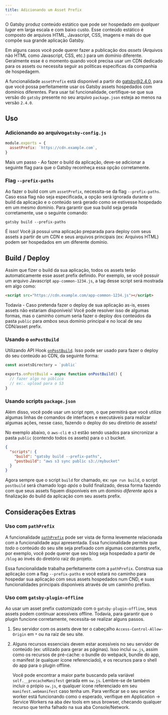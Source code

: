 ```yaml
---
title: Adicionando um Asset Prefix
---
```


O Gatsby produz conteúdo estático que pode ser hospedado _em qualquer lugar_ em larga escala e com baixo custo. Esse conteúdo estático é composto de arquivos HTML, Javascript, CSS, imagens 
e mais do que compõe sua grande aplicação Gatsby.

Em alguns casos você pode querer fazer a publicação dos _assets_ (Arquivos não HTML como Javascript, CSS, etc.) para um domínio diferente. Geralmente esse é o momento quando você precisa usar um CDN dedicado para os assets ou necessita seguir as políticas específicas da companhia de hospedagem. 

A funcionalidade `assetPrefix` está disponível a partir do gatsby@2.4.0, para que você possa perfeitamente usar os Gatsby assets hospedados com domínios diferentes. Para usar tal funcionalidade, certifique-se que sua versão do `gatsby` presente no seu arquivo `package.json` esteja ao menos na versão `2.4.0`.

## Uso

### Adicionando ao arquivo`gatsby-config.js`

```js:title=gatsby-config.js
module.exports = {
  assetPrefix: `https://cdn.example.com`,
}
```

Mais um passo - Ao fazer o build da aplicação, deve-se adicionar a seguinte flag para que o Gatsby reconheça essa opção corretamente. 

### Flag `--prefix-paths` 

Ao fazer o build com um `assetPrefix`, necessita-se da flag `--prefix-paths`. Caso essa flag não seja especificada, a opção será ignorada durante o build da aplicação e o conteúdo será gerado como se estivesse hospedado em um mesmo domínio. Para garantir que sua build seja gerada corretamente, use o seguinte comando: 

```shell
gatsby build --prefix-paths
```

É isso! Você já possui uma aplicação preparada para deploy com seus assets a partir de um CDN e seus arquivos principais (ex: Arquivos HTML) podem ser hospedados em um diferente domínio.

## Build / Deploy

Assim que fizer o build da sua aplicação, todos os assets terão automaticamente esse asset prefix definido. Por exemplo, se você possuir um arquivo Javascript `app-common-1234.js`, a tag desse script será mostrada em algo como: 

```html
<script src="https://cdn.example.com/app-common-1234.js"></script>
```

Todavia - Caso pretenda fazer o deploy de sua aplicação as-is, esses assets não estariam disponíveis! Você pode resolver isso de algumas formas, mas o caminho comum seria fazer o deploy dos conteúdos da pasta `public` para _ambos_ seus domínio principal e no local de seu CDN/asset prefix.

### Usando o `onPostBuild`

Utilizando API Hook [`onPostBuild`](/docs/node-apis/#onPostBuild). Isso pode ser usado para fazer o deploy do seu conteúdo ao CDN, da seguinte forma:

```js:title=gatsby-node.js
const assetsDirectory = `public`

exports.onPostBuild = async function onPostBuild() {
  // fazer algo no público
  // ex:. upload para o S3
}
```

### Usando scripts `package.json` 

Além disso, você pode usar um script npm, o que permitirá que você utilize algumas linhas de comandos de interfaces e executáveis para realizar algumas ações, nesse caso, fazendo o deploy do seu diretório de assets!

No exemplo abaixo, o `aws-cli` e `s3` estão sendo usados para sincronizar a pasta `public` (contendo todos os assets) para o `s3` bucket.

```json:title=package.json
{
  "scripts": {
    "build": "gatsby build --prefix-paths",
    "postbuild": "aws s3 sync public s3://mybucket"
  }
}
```

Agora sempre que o script `build` for chamado, ex: `npm run build`, o script `postbuild` será chamado logo _após_ o build finalizado, dessa forma fazendo com que seus assets fiquem disponíveis em um domínio _diferente_ após a finalização do build da aplicação com seu assets prefix.

## Considerações Extras

### Uso com `pathPrefix`

A funcionalidade [`pathPrefix`](/docs/path-prefix/) pode ser vista de forma levemente relacionada com a funcionalidade aqui apresentada. Essa funcionalidade permite que _todo_ o conteúdo do seu site seja prefixado com algumas constantes prefix, por exemplo, você pode querer que seu blog seja hospedado a partir de `/blog` ao invés do diretório raiz do projeto.

Essa funcionalidade trabalha perfeitamente com a `pathPrefix`. Construa sua aplicação com a flag `--prefix-paths` e você estará no caminho para hospedar sua aplicação com seus assets hospedados num CND, e suas funcionalidades principais disponíveis através de um caminho prefixo.

### Uso com `gatsby-plugin-offline`

Ao usar um asset prefix customizado com o `gatsby-plugin-offline`, seus assets podem continuar acessíveis offline. Todavia, para garantir que o plugin funcione corretamente, necessita-se realizar alguns passos.

1. Seu servidor com os assets deve ter o cabeçalho `Access-Control-Allow-Origin` em `*` ou na raiz de seu site.
2. Alguns recursos essenciais devem estar acessíveis no seu servidor de conteúdo (ex: utilizado para gerar as páginas). Isso inclui `sw.js`, assim como os recursos de pré-cache: o bundle do webpack, bundle do app, o manifest (e qualquer ícone referenciado), e os recursos para o shell do app para o plugin offline.

   Você pode encontrar a maior parte buscando pela variável `self.__precacheManifest` gerada em `sw.js`. Lembre-se de também incluir o própio `sw.js`, e qualquer ícone referenciado em seu `manifest.webmanifest` caso tenha um. Para verificar se o seu service worker está funcionando como o esperado, verifique em Application → Service Workers na aba dev tools em seus browser, checando qualquer recurso que tenha falhado na sua aba Console/Network.
